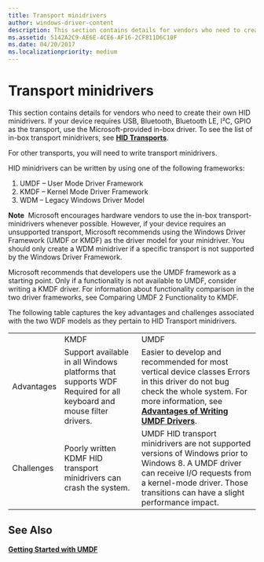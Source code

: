 ```yaml
---
title: Transport minidrivers
author: windows-driver-content
description: This section contains details for vendors who need to create their own HID minidrivers. 
ms.assetid: 5142A2C9-AE6E-4CE6-AF16-2CF811D6C10F
ms.date: 04/20/2017
ms.localizationpriority: medium
---
```


# Transport minidrivers


This section contains details for vendors who need to create their own HID minidrivers. If your device requires USB, Bluetooth, Bluetooth LE, I²C, GPIO as the transport, use the Microsoft-provided in-box driver. To see the list of in-box transport minidrivers, see [**HID Transports**](hid-transports.md).

For other transports, you will need to write transport minidrivers.

HID minidrivers can be written by using one of the following frameworks:

1.  UMDF – User Mode Driver Framework
2.  KMDF – Kernel Mode Driver Framework
3.  WDM – Legacy Windows Driver Model

**Note**  Microsoft encourages hardware vendors to use the in-box transport-minidrivers whenever possible. However, if your device requires an unsupported transport, Microsoft recommends using the Windows Driver Framework (UMDF or KMDF) as the driver model for your minidriver. You should only create a WDM minidriver if a specific transport is not supported by the Windows Driver Framework.

Microsoft recommends that developers use the UMDF framework as a starting point. Only if a functionality is not available to UMDF, consider writing a KMDF driver. For information about functionality comparison in the two driver frameworks, see Comparing UMDF 2 Functionality to KMDF.

The following table captures the key advantages and challenges associated with the two WDF models as they pertain to HID Transport minidrivers.

|            |                                                                                                                  |                                                                                                                               |
|------------|------------------------------------------------------------------------------------------------------------------|-------------------------------------------------------------------------------------------------------------------------------|
|            | KMDF                                                                                                             | UMDF                                                                                                                          |
| Advantages | Support available in all Windows platforms that supports WDF Required for all keyboard and mouse filter drivers. | Easier to develop and recommended for most vertical device classes Errors in this driver do not bug check the whole system. For more information, see [**Advantages of Writing UMDF Drivers**](../wdf/advantages-of-writing-umdf-drivers.md).   |
| Challenges | Poorly written KDMF HID transport minidrivers can crash the system.                                              | UMDF HID transport minidrivers are not supported versions of Windows prior to Windows 8. A UMDF driver can receive I/O requests from a kernel-mode driver. Those transitions can have a slight performance impact. |


## See Also
[**Getting Started with UMDF**](../wdf/getting-started-with-umdf-version-2.md) 


 





